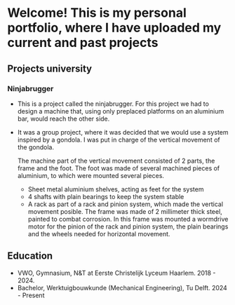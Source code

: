 # Welcome! This is my personal portfolio, where I have uploaded my current and past projects
## Projects university
### Ninjabrugger 
- This is a project called the ninjabrugger. For this project we had to design a machine that, using only preplaced platforms on an aluminium bar, would reach the other side. 
- It was a group project, where it was decided that we would use a system inspired by a gondola. I was put in charge of the vertical movement of the gondola.
  
  The machine part of the vertical movement consisted of 2 parts, the frame and the foot. The foot was made of several machined pieces of aluminium, to which were mounted several pieces.
    - Sheet metal aluminium shelves, acting as feet for the system
    - 4 shafts with plain bearings to keep the system stable
    - A rack as part of a rack and pinion system, which made the vertical movement posible.
   The frame was made of 2 millimeter thick steel, painted to combat corrosion. In this frame was mounted a wormdrive motor for the pinion of the rack and pinion system, the plain bearings and the wheels needed for    horizontal movement.
   
## Education
- VWO, Gymnasium, N&T at Eerste Christelijk Lyceum Haarlem. 2018 - 2024.
- Bachelor, Werktuigbouwkunde (Mechanical Engineering), Tu Delft. 2024 - Present
